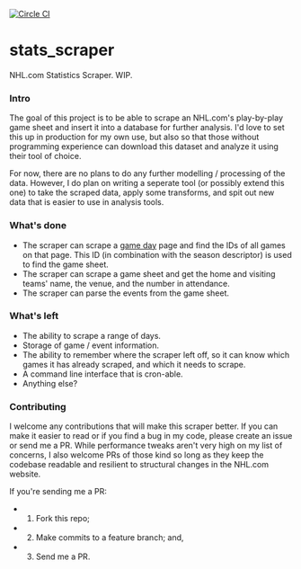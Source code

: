 [![Circle CI](https://circleci.com/gh/HipchecksAndHistograms/stats_scraper/tree/master.png?style=badge)](https://circleci.com/gh/HipchecksAndHistograms/stats_scraper/tree/master)

stats_scraper
=============

NHL.com Statistics Scraper. WIP.

### Intro
The goal of this project is to be able to scrape an NHL.com's play-by-play game sheet and insert it into a database for further analysis. I'd love to set this up in production for my own use, but also so that those without programming experience can download this dataset and analyze it using their tool of choice.

For now, there are no plans to do any further modelling / processing of the data. However, I do plan on writing a seperate tool (or possibly extend this one) to take the scraped data, apply some transforms, and spit out new data that is easier to use in analysis tools.

### What's done
- The scraper can scrape a [game day](http://www.nhl.com/ice/scores.htm) page and find the IDs of all games on that page. This ID (in combination with the season descriptor) is used to find the game sheet.
- The scraper can scrape a game sheet and get the home and visiting teams' name, the venue, and the number in attendance.
- The scraper can parse the events from the game sheet.

### What's left
- The ability to scrape a range of days.
- Storage of game / event information.
- The ability to remember where the scraper left off, so it can know which games it has already scraped, and which it needs to scrape.
- A command line interface that is cron-able.
- Anything else?

### Contributing
I welcome any contributions that will make this scraper better. If you can make it easier to read or if you find a bug in my code, please create an issue or send me a PR. While performance tweaks aren't very high on my list of concerns, I also welcome PRs of those kind so long as they keep the codebase readable and resilient to structural changes in the NHL.com website.

If you're sending me a PR:
- 1. Fork this repo;
- 2. Make commits to a feature branch; and,
- 3. Send me a PR.
